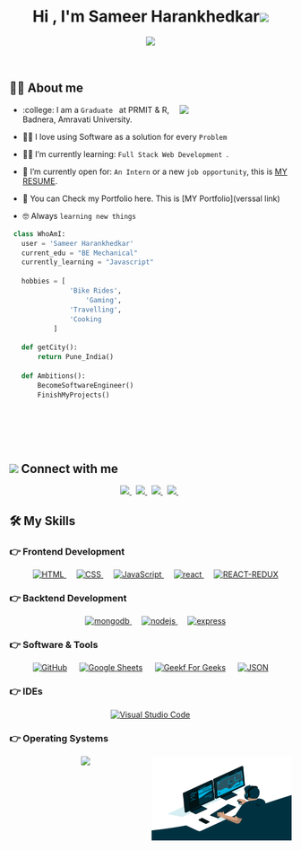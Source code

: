 


<h1 align="center">Hi , I'm Sameer Harankhedkar<img src="https://media.giphy.com/media/hvRJCLFzcasrR4ia7z/giphy.gif" width="35"></h1>
<p align="center">
  <a href="https://github.com/DenverCoder1/readme-typing-svg"><img src="https://readme-typing-svg.herokuapp.com?lines=learning+Full+Stack+Web+Development+at+Masai+School;Competitive+Programmer;DS%20%7C%20Algorithms%20%7C%20OOP%20;Always%20learning%20new%20things&center=true&width=1000&height=100"></a>
</p>


<br>




## :sassy_man:  About me
<img src="https://website-crimea.ru/wp-content/uploads/github/message.gif" width="200px" align="right">

- :college: I am a `Graduate ` at PRMIT & R, Badnera, Amravati University.
- :technologist: I love using Software as a solution for every `Problem`

- :student: I’m currently learning: `Full Stack Web Development `.
- :thinking: I’m currently open for: `An Intern` or a new `job opportunity`, this is [MY RESUME](https://drive.google.com/file/d/1PlVUuZMbesFHDtXLVPBw5qi61Usexoxn/view?usp=sharing).
-  :thinking: You can Check my Portfolio here. This is [MY Portfolio](verssal link)
- :nerd_face: Always `learning new things`

 ```python
  class WhoAmI:
    user = 'Sameer Harankhedkar'
	current_edu = "BE Mechanical"
    currently_learning = "Javascript"
   
	hobbies = [
				'Bike Rides',
        			'Gaming',
				'Travelling',
				'Cooking
			]
	
	def getCity():
		return Pune_India()
	
	def Ambitions():
		BecomeSoftwareEngineer()
		FinishMyProjects()
	
 ```
<br>

<br>
<br>

## <img src="https://media.giphy.com/media/iY8CRBdQXODJSCERIr/giphy.gif" width="30px"> Connect with me


<p align="center">
  <a href="https://www.linkedin.com/in/sameer-harankhedkar/">
   <img src="https://img.icons8.com/color/48/000000/linkedin.png" width="3.5%"/>
    </a><span>&nbsp;</span>
  <a href="https://www.instagram.com/sam_2710/">
    <img src="https://img.icons8.com/fluent/48/000000/instagram-new.png" width="3.5%"/>
  </a><span>&nbsp;</span>
  <a href="mailto:sameerah2710@gmail.com">
    <img src="https://img.icons8.com/fluent/48/000000/gmail.png" width="3.5%"/>
  </a><span>&nbsp;</span>
  <a href="https://github.com/sameerah2710">
    <img src="https://img.icons8.com/fluent/48/000000/github.png" width="3.5%"/>
  </a><span>&nbsp;</span>
</p>












## 🛠️ My Skills





### 👉 Frontend Development
<p align="center"> 
  &emsp; 
  <a href="https://www.w3.org/html/" target="_blank"> 
   <img alt="HTML" src="https://img.shields.io/badge/HTML5%20-%23E34F26.svg?style=plastic&logo=html5&logoColor=white">
  </a>   
  &emsp;
  <a href="https://www.w3schools.com/css/" target="_blank">
    <img alt="CSS" src="https://img.shields.io/badge/CSS%20-%231572B6.svg?style=plastic&logo=css3&logoColor=white">
  </a> 
	 &emsp;
    <a href="https://developer.mozilla.org/en-US/docs/Web/JavaScript" target="_blank"> 
     <img alt="JavaScript" src="https://img.shields.io/badge/JavaScript%20-%23F7DF1E.svg?style=plastic&logo=javascript&logoColor=black">
   </a>
	 &emsp;
    <a href="https://developer.mozilla.org/react" target="_blank"> 
     <img alt="react" src="https://img.shields.io/badge/-ReactJs-61DAFB?logo=react&logoColor=black">
   </a>
	&emsp; 
  <a href="https://react-redux.js.org/" target="_blank"> 
   <img alt="REACT-REDUX" src="https://img.shields.io/badge/react-redux%20-%23E34F26.svg?style=plastic&logo=react-redux&logoColor=white">
  </a> 
</p>


### 👉 Backtend Development
<p align="center"> 
  &emsp; 
  <a href="https://www.mongodb.com/docs/" target="_blank"> 
   <img alt="mongodb" src="https://img.shields.io/badge/MongoDB%20-%2334A853.svg?style=plastic&logo=mongodb&logoColor=white">
  </a>   
  &emsp;
  <a href="https://nodejs.org/en/docs/" target="_blank">
    <img alt="nodejs" src="https://img.shields.io/badge/Node_JS%20-%2334A853.svg?style=plastic&logo=Node-js&logoColor=white">
  </a> 
  &emsp;
    <a href="https://devdocs.io/express/" target="_blank"> 
     <img alt="express" src="https://img.shields.io/badge/express%20-%23000000?style=plastic?logo=express&logoColor=white">
   </a>
</p>
  
 ### 👉 Software & Tools
 
<p align="center">
  &emsp;
    <a href="#"><img alt="GitHub" src="https://img.shields.io/badge/github-%23181717.svg?style=plastic&logo=github&logoColor=white"></a>
  &emsp;
    <a href="#"><img alt="Google Sheets" src="https://img.shields.io/badge/Google%20Sheets%20-%2334A853.svg?style=plastic&logo=google%20sheets&logoColor=white"></a>
  &emsp;
    <a href="#"><img alt="Geekf For Geeks" src="https://img.shields.io/badge/geeksforgeeks-%230F9D58.svg?style=plastic&logo=geeksforgeeks&logoColor=white"></a>
  &emsp;
    <a href="#"><img alt="JSON" img src="https://img.shields.io/badge/json-%23000000.svg?style=plastic&logo=json&logoColor=white"></a>
  &emsp;

</p>

 ### 👉 IDEs
 
<p align="center">
  &emsp;
  <a href="#"><img alt="Visual Studio Code" src="https://img.shields.io/badge/Visual%20Studio%20Code-0078d7.svg?style=plastic&logo=visual-studio-code&logoColor=white"></a>
  &emsp;


 ### 👉 Operating Systems
 
<p align="center">
  &emsp;
    <a href="#"><img src="https://img.shields.io/badge/Windows-0078D6?style=plastic&logo=windows&logoColor=white">
	 <img align="right" alt="GIF" src="https://github.com/manojuppala/manojuppala/blob/master/assets/code.gif?raw=true" width="250" height="150" /></a>
	
	

</p>

<br/>


